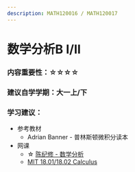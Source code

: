 ```yaml
---
description: MATH120016 / MATH120017
---
```


# 数学分析B I/II

### 内容重要性：☆☆☆☆

### 建议自学学期：大一上/下

### 学习建议：

* 参考教材
  * Adrian Banner  - 普林斯顿微积分读本
* 网课
  * ☆ [陈纪修 - 数学分析](https://www.bilibili.com/video/BV15v411g7VP)
  * [MIT 18.01/18.02 Calculus](https://csdiy.wiki/%E6%95%B0%E5%AD%A6%E5%9F%BA%E7%A1%80/MITmaths/)



